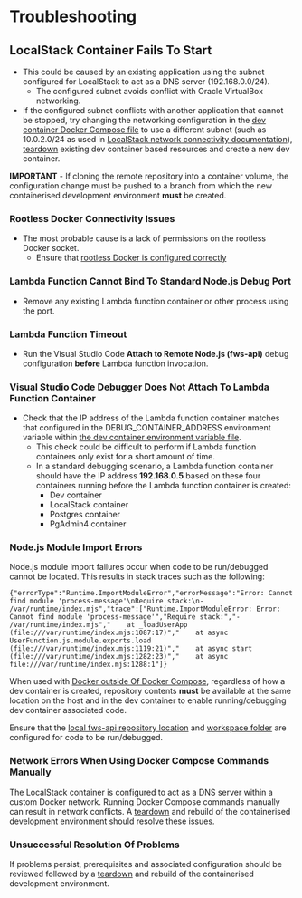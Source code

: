 # Troubleshooting

## LocalStack Container Fails To Start

* This could be caused by an existing application using the subnet configured for LocalStack to act as a DNS server (192.168.0.0/24).
  * The configured subnet avoids conflict with Oracle VirtualBox networking.
* If the configured subnet conflicts with another application that cannot be stopped, try changing the networking configuration in the [dev container Docker Compose file](../.devcontainer/devcontainer.yml) to use a different subnet
(such as 10.0.2.0/24 as used in [LocalStack network connectivity documentation](https://blog.localstack.cloud/2024-03-04-making-connecting-to-localstack-easier/)), [teardown](./additional-dev-container-considerations.md#teardown) existing dev container based resources and create a new dev container.

**IMPORTANT** - If cloning the remote repository into a container volume, the configuration change must be pushed to a branch from which the new containerised development environment **must** be created.

### Rootless Docker Connectivity Issues

* The most probable cause is a lack of permissions on the rootless Docker socket.
  * Ensure that [rootless Docker is configured correctly](./rootless-docker-configuration.md)

### Lambda Function Cannot Bind To Standard Node.js Debug Port

* Remove any existing Lambda function container or other process using the port.

### Lambda Function Timeout

* Run the Visual Studio Code **Attach to Remote Node.js (fws-api)** debug configuration **before** Lambda function
invocation.

### Visual Studio Code Debugger Does Not Attach To Lambda Function Container

* Check that the IP address of the Lambda function container matches that configured in the DEBUG_CONTAINER_ADDRESS
  environment variable within [the dev container environment variable file](../.devcontainer/.env).
  * This check could be difficult to perform if Lambda function containers only exist for a short amount of time.
  * In a standard debugging scenario, a Lambda function container should have the IP address **192.168.0.5** based
    on these four containers running before the Lambda function container is created:
    * Dev container
    * LocalStack container
    * Postgres container
    * PgAdmin4 container

### Node.js Module Import Errors

Node.js module import failures occur when code to be run/debugged cannot be located. This results in stack traces such as the following:

```stacktrace
{"errorType":"Runtime.ImportModuleError","errorMessage":"Error: Cannot find module 'process-message'\nRequire stack:\n- /var/runtime/index.mjs","trace":["Runtime.ImportModuleError: Error: Cannot find module 'process-message'","Require stack:","- /var/runtime/index.mjs","    at _loadUserApp (file:///var/runtime/index.mjs:1087:17)","    at async UserFunction.js.module.exports.load (file:///var/runtime/index.mjs:1119:21)","    at async start (file:///var/runtime/index.mjs:1282:23)","    at async file:///var/runtime/index.mjs:1288:1"]}
```

When used with [Docker outside Of Docker Compose](https://github.com/devcontainers/templates/tree/main/src/docker-outside-of-docker-compose), regardless of how a dev container is created, repository contents **must** be available at the same location on the host and in the dev container to enable running/debugging dev container associated code.

Ensure that the [local fws-api repository location](./local-repository-creation.md) and [workspace folder](./workspace-folder-configuration.md) are configured for code to be run/debugged.

### Network Errors When Using Docker Compose Commands Manually

The LocalStack container is configured to act as a DNS server within a custom Docker network. Running Docker Compose
commands manually can result in network conflicts. A [teardown](./additional-dev-container-considerations.md#teardown) and rebuild of the containerised development environment should resolve these issues.

### Unsuccessful Resolution Of Problems

If problems persist, prerequisites and associated configuration should be reviewed followed by a [teardown](./additional-dev-container-considerations.md#teardown) and rebuild of the containerised development environment.
